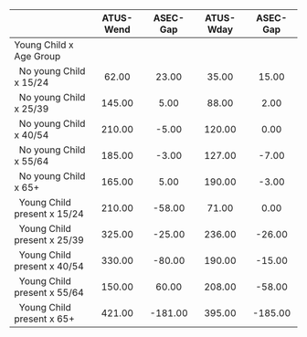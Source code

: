 
|                      |    ATUS-Wend |     ASEC-Gap |    ATUS-Wday |     ASEC-Gap |
| -------------------- | :----------: | :----------: | :----------: | :----------: |
| Young Child x Age Group |              |              |              |              |
| &nbsp;&nbsp;No young Child x 15/24 |        62.00 |        23.00 |        35.00 |        15.00 |
| &nbsp;&nbsp;No young Child x 25/39 |       145.00 |         5.00 |        88.00 |         2.00 |
| &nbsp;&nbsp;No young Child x 40/54 |       210.00 |        -5.00 |       120.00 |         0.00 |
| &nbsp;&nbsp;No young Child x 55/64 |       185.00 |        -3.00 |       127.00 |        -7.00 |
| &nbsp;&nbsp;No young Child x 65+ |       165.00 |         5.00 |       190.00 |        -3.00 |
| &nbsp;&nbsp;Young Child present x 15/24 |       210.00 |       -58.00 |        71.00 |         0.00 |
| &nbsp;&nbsp;Young Child present x 25/39 |       325.00 |       -25.00 |       236.00 |       -26.00 |
| &nbsp;&nbsp;Young Child present x 40/54 |       330.00 |       -80.00 |       190.00 |       -15.00 |
| &nbsp;&nbsp;Young Child present x 55/64 |       150.00 |        60.00 |       208.00 |       -58.00 |
| &nbsp;&nbsp;Young Child present x 65+ |       421.00 |      -181.00 |       395.00 |      -185.00 |

